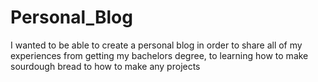 # Personal_Blog
 I wanted to be able to create a personal blog in order to share all of my experiences from getting my bachelors degree, to learning how to make sourdough bread to how to make any projects
